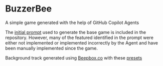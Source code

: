 # BuzzerBee
A simple game generated with the help of GitHub Copilot Agents

The [initial prompt](SpecPrompt.md) used to generate the base game is included in the repository.
However, many of the featured identified in the prompt were either not implemented or implemented
incorrectly by the Agent and have been manually implemented since the game.

Background track generated using [Beepbox.co](https://www.beepbox.co/) with these [presets](https://www.beepbox.co/#9n31s0k0l00e03t22a7g0fj07r1i0o432T0v6u13f10o5q00d03w5h1E0T1v5uc1f10k8q011d23A1F0B4Q0050Pd66cE262972T5v1uggf10s6qo1431d22HZzi99980000000h0E0T2v1u15f10w4qw02d03w0E0b4h400000000h4g000000014h000000004h400000000p216Ard7I12hFE_WqyeGGEzGGG8Ww4LjhUrd7Rc39HV6ldkCK0Aqqf18W2ewzE8W2ewzE8W000)